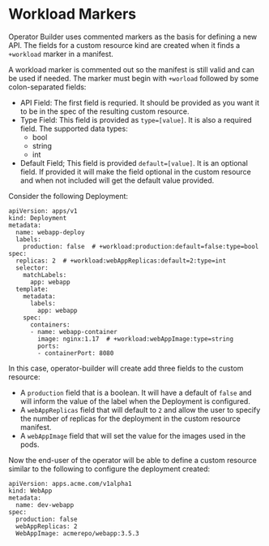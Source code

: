 # Workload Markers

Operator Builder uses commented markers as the basis for defining a new API.
The fields for a custom resource kind are created when it finds a `+workload`
marker in a manifest.

A workload marker is commented out so the manifest is still valid and can be
used if needed.  The marker must begin with `+worload` followed by some
colon-separated fields:
- API Field: The first field is requried.  It should be provided as you want it
  to be in the spec of the resulting custom resource.
- Type Field: This field is provided as `type=[value]`.  It is also a required
  field.  The supported data types:
  - bool
  - string
  - int
- Default Field; This field is provided `default=[value]`.  It is an optional
  field.  If provided it will make the field optional in the custom resource and
  when not included will get the default value provided.

Consider the following Deployment:

    apiVersion: apps/v1
    kind: Deployment
    metadata:
      name: webapp-deploy
      labels:
        production: false  # +workload:production:default=false:type=bool
    spec:
      replicas: 2  # +workload:webAppReplicas:default=2:type=int
      selector:
        matchLabels:
          app: webapp
      template:
        metadata:
          labels:
            app: webapp
        spec:
          containers:
          - name: webapp-container
            image: nginx:1.17  # +workload:webAppImage:type=string
            ports:
            - containerPort: 8080

In this case, operator-builder will create add three fields to the custom
resource:
- A `production` field that is a boolean.  It will have a default of `false` and
  will inform the value of the label when the Deployment is configured.
- A `webAppReplicas` field that will default to `2` and allow the user to
  specify the number of replicas for the deployment in the custom resource
  manifest.
- A `webAppImage` field that will set the value for the images used in the pods.

Now the end-user of the operator will be able to define a custom resource
similar to the following to configure the deployment created:

	apiVersion: apps.acme.com/v1alpha1
	kind: WebApp
	metadata:
	  name: dev-webapp
	spec:
      production: false
      webAppReplicas: 2
      WebAppImage: acmerepo/webapp:3.5.3

